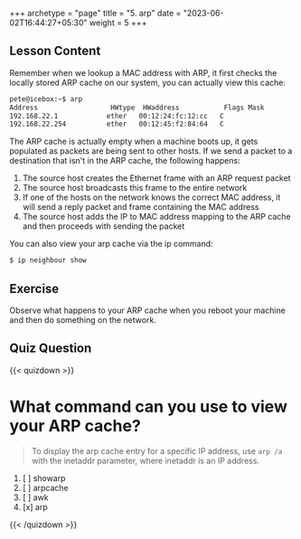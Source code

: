 +++
archetype = "page"
title = "5. arp"
date = "2023-06-02T16:44:27+05:30"
weight = 5
+++

## Lesson Content

Remember when we lookup a MAC address with ARP, it first checks the locally stored ARP cache on our system, you can actually view this cache: 


```bash
pete@icebox:~$ arp
Address                  HWtype  HWaddress           Flags Mask            Iface
192.168.22.1            ether   00:12:24:fc:12:cc   C                     eth0
192.168.22.254          ether   00:12:45:f2:84:64   C                     eth0

```


The ARP cache is actually empty when a machine boots up, it gets populated as packets are being sent to other hosts. If we send a packet to a destination that isn't in the ARP cache, the following happens:

1. The source host creates the Ethernet frame with an ARP request packet
2. The source host broadcasts this frame to the entire network
3. If one of the hosts on the network knows the correct MAC address, it will send a reply packet and frame containing the MAC address
4. The source host adds the IP to MAC address mapping to the ARP cache and then proceeds with sending the packet



You can also view your arp cache via the ip command:


```bash
$ ip neighbour show

```



## Exercise

Observe what happens to your ARP cache when you reboot your machine and then do something on the network.

## Quiz Question

{{< quizdown >}}

# What command can you use to view your ARP cache?

> To display the arp cache entry for a specific IP address, use `arp /a` with the inetaddr parameter, where inetaddr is an IP address.

1. [ ] showarp
2. [ ] arpcache
3. [ ] awk
4. [x] arp

{{< /quizdown >}}
